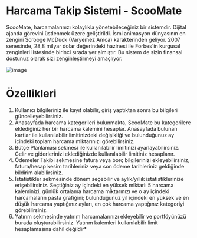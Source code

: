 # Harcama Takip Sistemi - ScooMate

ScooMate, harcamalarınızı kolaylıkla yönetebileceğiniz bir sistemdir. Dijital ajanda görevini üstlenmek üzere geliştirildi. İsmi animasyon dünyasının en zengini Scrooge McDuck (Varyemez Amca) karakterinden geliyor. 2007 senesinde, 28,8 milyar dolar değerindeki hazinesi ile Forbes'in kurgusal zenginleri listesinde birinci sırada yer almıştır. Bu sistem de sizin finansal dostunuz olarak sizi zenginleştirmeyi amaçlıyor.

![image](https://github.com/user-attachments/assets/5b3da5db-64b8-4401-b163-d608c99d1de5)


# Özellikleri

1. Kullanıcı bilgileriniz ile kayıt olabilir, giriş yaptıktan sonra bu bilgileri güncelleyebilirsiniz.
2. Anasayfada harcama kategorileri bulunmakta, ScooMate bu kategorilere eklediğiniz her bir harcama kalemini hesaplar. Anasayfada bulunan kartlar ile kullanılabilir limitinizdeki değişikliği ve bulunduğunuz ay içindeki toplam harcama miktarınızı görebilirsiniz.
3. Bütçe Planlaması sekmesi ile kullanılabilir limitinizi ayarlayabilirsiniz. Gelir ve giderlerinizi eklediğinizde kullanılabilir limitiniz hesaplanır.
4. Ödemeler Takibi sekmesine fatura veya borç bilgilerinizi ekleyebilirsiniz, fatura/hesap kesim tarihleriniz veya son ödeme tarihleriniz geldiğinde bildirim alabilirsiniz.
5. İstatistikler sekmesinde dönem seçebilir ve aylık/yıllık istatistiklerinize erişebilirsiniz. Seçtiğiniz ay içindeki en yüksek miktarlı 5 harcama kaleminizi, günlük ortalama harcama miktarınızı ve o ay içindeki harcamaların pasta grafiğini; bulunduğunuz yıl içindeki en yüksek ve en düşük harcama yaptığınız ayları, en çok harcama yaptığınız kategoriyi görebilirsiniz.
6. Yatırım sekmesinde yatırım harcamalarınızı ekleyebilir ve portföyünüzü burada oluşturabilirsiniz. Yatırım kalemleri kullanılabilir limit hesaplamasına dahil değildir*
